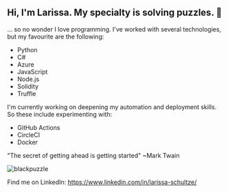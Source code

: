 ## Hi, I'm Larissa. My specialty is solving puzzles. :jigsaw: 

... so no wonder I love programming.
I've worked with several technologies, but my favourite are the following:

- Python
- C#
- Azure
- JavaScript
- Node.js
- Solidity
- Truffle

I'm currently working on deepening my automation and deployment skills. So these include experimenting with:
- GitHub Actions
- CircleCI
- Docker

"The secret of getting ahead is getting started" ~Mark Twain

![blackpuzzle](https://github.com/schultzl/schultzl/blackpuzzle_banner.png?raw=true)

Find me on LinkedIn: https://www.linkedin.com/in/larissa-schultze/
